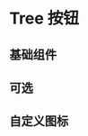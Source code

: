 # Tree 按钮

## 基础组件

<demo src="./demos/basic.vue"></demo>

## 可选

<demo src="./demos/checkable.vue"></demo>

## 自定义图标

<demo src="./demos/custom_icon.vue"></demo>
